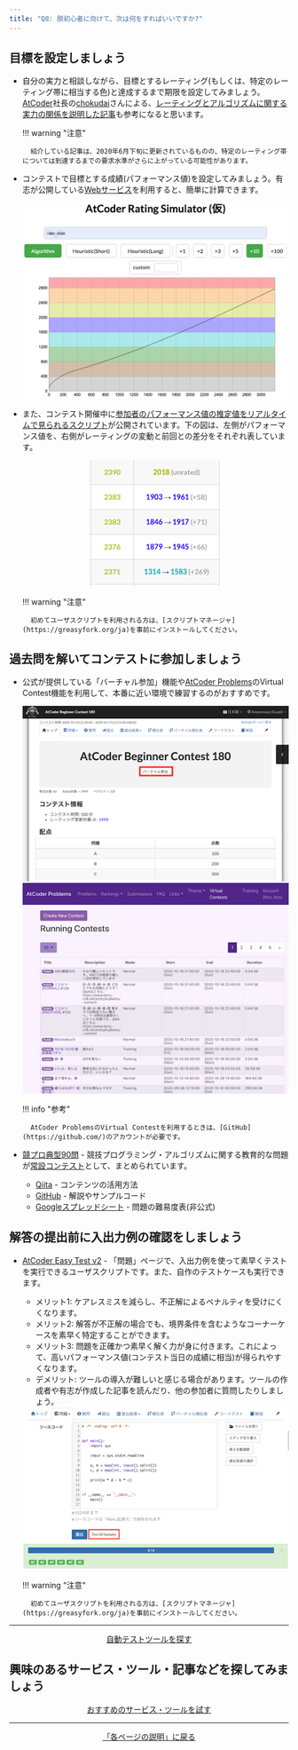 ```yaml
---
title: "Q8: 脱初心者に向けて、次は何をすればいいですか?"
---
```


## 目標を設定しましょう

- 自分の実力と相談しながら、目標とするレーティング(もしくは、特定のレーティング帯に相当する色)と達成するまで期限を設定してみましょう。[AtCoder](https://atcoder.jp/)社長の[chokudai](https://twitter.com/chokudai)さんによる、[レーティングとアルゴリズムに関する実力の関係を説明した記事](http://chokudai.hatenablog.com/entry/2019/02/11/155904)も参考になると思います。

    !!! warning "注意"

        紹介している記事は、2020年6月下旬に更新されているものの、特定のレーティング帯については到達するまでの要求水準がさらに上がっている可能性があります。

- コンテストで目標とする成績(パフォーマンス値)を設定してみましょう。有志が公開している[Webサービス](https://koba-e964.github.io/atcoder-rating-estimator/test-last.html)を利用すると、簡単に計算できます。

    <div align="center">
      <img loading="lazy" src="../../images/web_app/atcoder_rating_simulator2.png" alt="atcoder rating simulator">
    </div>

- また、コンテスト開催中に[参加者のパフォーマンス値の推定値をリアルタイムで見られるスクリプト](https://greasyfork.org/ja/scripts/369954-ac-predictor)が公開されています。下の図は、左側がパフォーマンス値を、右側がレーティングの変動と前回との差分をそれぞれ表しています。

    <div align="center">
      <img loading = "lazy" src="../../images/userscript/atcoder_predictor.png" alt="ac predictor">
    </div>

    !!! warning "注意"

        初めてユーザスクリプトを利用される方は、[スクリプトマネージャ](https://greasyfork.org/ja)を事前にインストールしてください。

## 過去問を解いてコンテストに参加しましょう

- 公式が提供している「バーチャル参加」機能や[AtCoder Problems](https://kenkoooo.com/atcoder/)のVirtual Contest機能を利用して、本番に近い環境で練習するのがおすすめです。

    <div align="center">
      <img loading = "lazy" src="../../images/official/virtual_participation.png" alt="virtual participation">
    </div>

    <div align="center">
      <img loading = "lazy" src="../../images/web_app/atcoder_problems_virtual_contests_mode.png" alt="atcoder problems virtual contests mode">
    </div>

    !!! info "参考"

        AtCoder ProblemsのVirtual Contestを利用するときは、[GitHub](https://github.com/)のアカウントが必要です。

- [競プロ典型90問](https://twitter.com/e869120/status/1376089196100653060) - 競技プログラミング・アルゴリズムに関する教育的な問題が[常設コンテスト](https://atcoder.jp/contests/typical90)として、まとめられています。
    - [Qiita](https://qiita.com/e869120/items/1b2a5f0f07fd927e44e9) - コンテンツの活用方法
    - [GitHub](https://github.com/E869120/kyopro_educational_90) - 解説やサンプルコード
    - [Googleスプレッドシート](https://docs.google.com/spreadsheets/d/1GG4Higis4n4GJBViVltjcbuNfyr31PzUY_ZY1zh2GuI/edit#gid=0) - 問題の難易度表(非公式)

## 解答の提出前に入出力例の確認をしましょう

- [AtCoder Easy Test v2](https://greasyfork.org/ja/scripts/433152-atcoder-easy-test-v2) - 「問題」ページで、入出力例を使って素早くテストを実行できるユーザスクリプトです。また、自作のテストケースも実行できます。
    - メリット1: ケアレスミスを減らし、不正解によるペナルティを受けにくくなります。
    - メリット2: 解答が不正解の場合でも、境界条件を含むようなコーナーケースを素早く特定することができます。
    - メリット3: 問題を正確かつ素早く解く力が身に付きます。これによって、高いパフォーマンス値(コンテスト当日の成績に相当)が得られやすくなります。
    - デメリット: ツールの導入が難しいと感じる場合があります。ツールの作成者や有志が作成した記事を読んだり、他の参加者に質問したりしましょう。

    <div align="center">
      <img loading = "lazy" src="../../images/userscript/atcoder_easy_test.png" alt="atcoder easy test">
    </div>

    !!! warning "注意"

        初めてユーザスクリプトを利用される方は、[スクリプトマネージャ](https://greasyfork.org/ja)を事前にインストールしてください。

---

  <div align="center">
    <a href="../../cli/test_tools">自動テストツールを探す</a>
  </div>

## 興味のあるサービス・ツール・記事などを探してみましょう

  <div align="center">
    <a href="../../recommendation">おすすめのサービス・ツールを試す</a>
  </div>

---

  <div align="center">
    <a href="../../quick_start">「各ページの説明」に戻る</a>
  </div>

